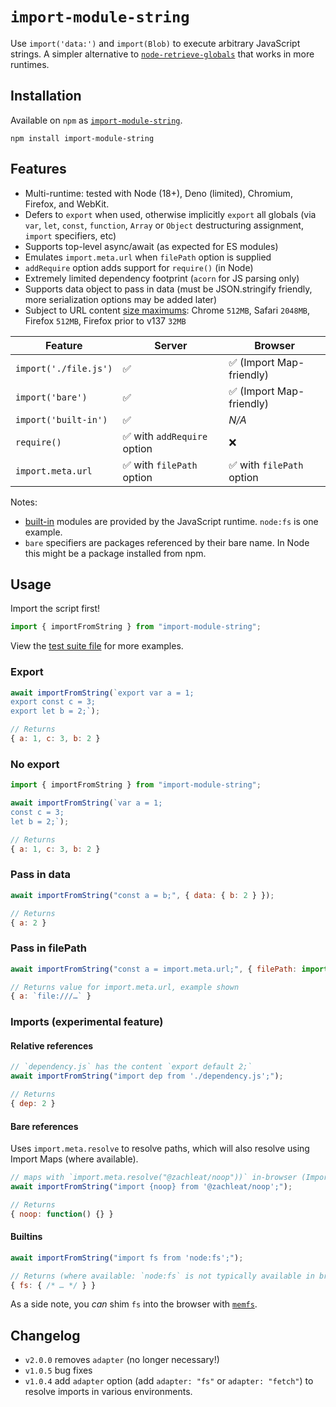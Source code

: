 # `import-module-string`

Use `import('data:')` and `import(Blob)` to execute arbitrary JavaScript strings. A simpler alternative to [`node-retrieve-globals`](https://github.com/zachleat/node-retrieve-globals/) that works in more runtimes.

## Installation

Available on `npm` as [`import-module-string`](https://www.npmjs.com/package/import-module-string).

```
npm install import-module-string
```

## Features

- Multi-runtime: tested with Node (18+), Deno (limited), Chromium, Firefox, and WebKit.
- Defers to `export` when used, otherwise implicitly `export` all globals (via `var`, `let`, `const`, `function`, `Array` or `Object` destructuring assignment, `import` specifiers, etc)
- Supports top-level async/await (as expected for ES modules)
- Emulates `import.meta.url` when `filePath` option is supplied
- `addRequire` option adds support for `require()` (in Node)
- Extremely limited dependency footprint (`acorn` for JS parsing only)
- Supports data object to pass in data (must be JSON.stringify friendly, more serialization options may be added later)
- Subject to URL content [size maximums](https://developer.mozilla.org/en-US/docs/Web/URI/Reference/Schemes/data#length_limitations): Chrome `512MB`, Safari `2048MB`, Firefox `512MB`, Firefox prior to v137 `32MB`

|Feature|Server|Browser|
|---|---|---|
|`import('./file.js')`|✅|✅ (Import Map-friendly)|
|`import('bare')`|✅|✅ (Import Map-friendly)|
|`import('built-in')`|✅|_N/A_|
|`require()`|✅ with `addRequire` option|❌|
|`import.meta.url`|✅ with `filePath` option|✅ with `filePath` option|

Notes:

- [built-in](https://nodejs.org/api/module.html#moduleisbuiltinmodulename) modules are provided by the JavaScript runtime. `node:fs` is one example.
- `bare` specifiers are packages referenced by their bare name. In Node this might be a package installed from npm.

## Usage

Import the script first!

```js
import { importFromString } from "import-module-string";
```

View the [test suite file](https://github.com/zachleat/import-module-string/blob/main/test/import-module-string.test.js) for more examples.

### Export

```js
await importFromString(`export var a = 1;
export const c = 3;
export let b = 2;`);

// Returns
{ a: 1, c: 3, b: 2 }
```

### No export

```js
import { importFromString } from "import-module-string";

await importFromString(`var a = 1;
const c = 3;
let b = 2;`);

// Returns
{ a: 1, c: 3, b: 2 }
```

### Pass in data

```js
await importFromString("const a = b;", { data: { b: 2 } });

// Returns
{ a: 2 }
```

### Pass in filePath

```js
await importFromString("const a = import.meta.url;", { filePath: import.meta.url });

// Returns value for import.meta.url, example shown
{ a: `file:///…` }
```

### Imports (experimental feature)

#### Relative references

```js
// `dependency.js` has the content `export default 2;`
await importFromString("import dep from './dependency.js';");

// Returns
{ dep: 2 }
```

#### Bare references

Uses `import.meta.resolve` to resolve paths, which will also resolve using Import Maps (where available).

```js
// maps with `import.meta.resolve("@zachleat/noop"))` in-browser (Import Map friendly)
await importFromString("import {noop} from '@zachleat/noop';");

// Returns
{ noop: function() {} }
```

#### Builtins

```js
await importFromString("import fs from 'node:fs';");

// Returns (where available: `node:fs` is not typically available in browser)
{ fs: { /* … */ } }
```

As a side note, you _can_ shim `fs` into the browser with [`memfs`](https://github.com/streamich/memfs).

## Changelog

- `v2.0.0` removes `adapter` (no longer necessary!)
- `v1.0.5` bug fixes
- `v1.0.4` add `adapter` option (add `adapter: "fs"` or `adapter: "fetch"`) to resolve imports in various environments.